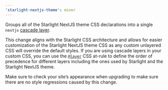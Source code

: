 ```yaml
---
'starlight-nextjs-theme': minor
---
```


Groups all of the Starlight NextJS theme CSS declarations into a single `nextjs` [cascade layer](https://developer.mozilla.org/en-US/docs/Learn_web_development/Core/Styling_basics/Cascade_layers).

This change aligns with the Starlight CSS architecture and allows for easier customization of the Starlight NextJS theme CSS as any custom unlayered CSS will override the default styles. If you are using cascade layers in your custom CSS, you can use the [`@layer`](https://developer.mozilla.org/en-US/docs/Web/CSS/@layer) CSS at-rule to define the order of precedence for different layers including the ones used by Starlight and the Starlight NextJS theme.

Make sure to check your site’s appearance when upgrading to make sure there are no style regressions caused by this change.
